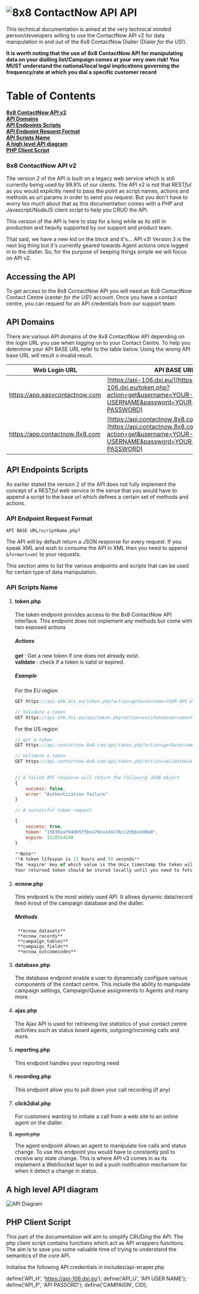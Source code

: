 # ![8x8 ContactNow API](https://raw.githubusercontent.com/8x8-dxi/ContactNowAPI/master/images/8x8ContactNow.png) API

This technical documentation is aimed at the very technical minded person/developers willing
to use the ContactNow API v2 for data manipulation in and out of the 8x8 ContactNow Dialler (Dialer *for the US*!).

**It is worth noting that the use of 8x8 ContactNow API for manipulating data on your dialling list/Campaign
comes at your very own risk! You MUST understand the national/local legal implications governing
the frequency/rate at which you dial a specific customer record**

# Table of Contents
**[8x8 ContactNow API v2](#8x8-contactnow-api-v2)**<br>
**[API Domains](#api-domains)**<br>
**[API Endpoints Scripts](#api-endpoints-scripts)**<br>
**[API Endpoint Request Format](#api-endpoint-request-format)**<br>
**[API Scripts Name](#api-scripts-name)**<br>
**[A high level API diagram](#a-high-level-api-diagram)**<br>
**[PHP Client Script](#php-client-script)**<br>

### 8x8 ContactNow API v2
The version 2 of the API is built on a legacy web service which is still currently
being used by 99.9% of our clients. The API v2 is not that REST*ful* as you would explicitly need to 
pass the point as script names, actions and methods as url params in order to send you request. But
you don't have to worry too much about that as this documentation comes with a PHP and Javascript/NodeJS
client script to help you CRUD the API.

This version of the API is here to stay for a long while as its still in production and heavily supported 
by our support and product team.

That said, we have a new kid on the block and it's... API v3! Version 3 is the next big thing 
but it's currently geared towards Agent actions once logged in to the dialler. So, for the purpose of keeping 
things simple we will focus on API v2.

## Accessing the API
To get access to the 8x8 ContactNow API you will need an 8x8 ContactNow Contact Centre (center *for the US*!) account.
Once you have a contact centre, you can request for an API credentials from our support team.


## API Domains
There are various API domains of the 8x8 ContactNow API depending on the login URL you use when logging
on to your Contact Centre. To help you determine your API BASE URL refer to the table below. Using the 
wrong API base URL will result o invalid result.

Web Login URL | API BASE URL | Location
----------|---------|---------
https://app.easycontactnow.com | [https://api-106.dxi.eu/](https://api-106.dxi.eu/token.php?action=get&username=YOUR-API-USERNAME&password=YOUR-API-PASSWORD) | EU and the rest of the world
https://app.contactnow.8x8.com | [https://api.contactnow.8x8.com/api/](https://api.contactnow.8x8.com/api/token.php?action=get&username=YOUR-API-USERNAME&password=YOUR-API-PASSWORD) | United States


## API Endpoints Scripts
As earlier stated the version 2 of the API does not fully implement the concept of
a REST*ful* web service in the sense that you would have to append a script to the base url which defines
a certain set of methods and actions.

### API Endpoint Request Format 
`API BASE URL/scriptName.php?`

The API will by default return a JSON response for every request. If you speak XML and wish to consume the
API in XML then you need to append `&formart=xml` to your requests.   

This section aims to list the various endpoints and scripts that can be used for certain
type of data manipulation. 

### API Scripts Name

1. #### token.php

    The token endpoint provides access to the 8x8 ContactNow API interface.
    This endpoint does not implement any methods but come with two exposed actions

    ##### Actions
    **get** : Get a new token if one does not already exist.<br>
    **validate** : check if a token is valid or expired.

    ##### Example
    For the EU region
    ```javascript
    GET https://api-106.dxi.eu/token.php?action=get&username=YOUR-API-USERNAME&password=YOUR-API-PASSWORD

    // Validate a token
    GET https://api-106.dxi.eu/api/token.php?action=validate&username=YOUR-API-USERNAME&password=YOUR-API-PASSWORD
    ```
    For the US region
    ```javascript
    // get a token
    GET https://api.contactnow.8x8.com/api/token.php?action=get&username=YOUR-API-USERNAME&password=YOUR-API-PASSWORD

    // Validate a token
    GET https://api.contactnow.8x8.com/api/token.php?action=validate&username=YOUR-API-USERNAME&password=YOUR-API-PASSWORD
    ```

    ```javascript
        
    // A failed API response will return the following JSON object
    {
        success: false,
        error: "Authentication failure"
    }

    // A successful token request

    {
        success: true,
        token: "13036ea7949b5f5bea79ca1d4c76cc2d56e2d9e8",
        expire: 1510514548
    }
    
    **Note**
    **A token lifespan is 11 hours and 59 seconds**
    The *expire* key of which value is the Unix timestamp the token will expire.
    Your returned token should be stored locally until you need to fetch a new one
    ```


2. #### ecnow.php

    This endpoint is the most widely used API. It allows dynamic data/record feed in/out of
    the campaign database and the dialler.
    
    ##### Methods
        **ecnow_datasets**
        **ecnow_records**
        **campaign_tables**
        **campaign_fields**
        **ecnow_outcomecodes**


3. #### database.php

    The database endpoint enable a user to dynamically configure various components of the contact centre.
    This include the ability to manipulate campaign settings, Campaign/Queue assignments to Agents and many more.

4. #### ajax.php

    The Ajax API is used for retrieving live statistics of your contact centre activities such as
    status board agents, outgoing/incoming calls and more.

5. #### reporting.php

    This endpoint handles your reporting need

6. #### recording.php

    This endpoint allow you to pull down your call recording (if any)

7. #### click2dial.php

    For customers wanting to initiate a call from a web site to an online agent on the dialler.

8. ~~agent.php~~ 
    
    The agent endpoint allows an agent to manipulate live calls and status change. To use this endpoint 
    you would have to constantly poll to receive any state change. This is where API v3 comes in as its implement
    a WebSocket layer to aid a push notification mechanism for when it detect a change in status.



## A high level API diagram
![API Diagram](https://raw.githubusercontent.com/8x8-dxi/ContactNowAPI/master/images/High-level-API-diagram.png)


## PHP Client Script
This part of the documentation will aim to simplify CRUD*ing* the API. The php client script
contains functions which act as API wrappers functions. The aim is to save you some valuable
time of trying to understand the semantics of the core API.


Initialise the following API credentials in includes/api-wraper.php

define('API_H', 'https://api-106.dxi.eu');
define('API_U', 'API USER NAME');
define('API_P', 'API PASSORD');
define('CAMPAIGN', CID);